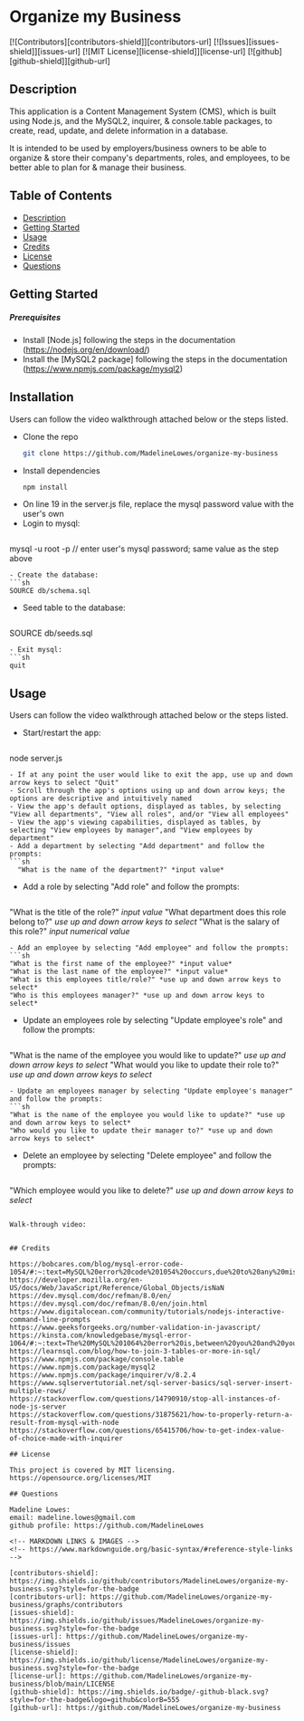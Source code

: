 # Organize my Business

[![Contributors][contributors-shield]][contributors-url]
[![Issues][issues-shield]][issues-url]
[![MIT License][license-shield]][license-url]
[![github][github-shield]][github-url]

## Description

This application is a Content Management System (CMS), which is built using Node.js, and the MySQL2, inquirer, & console.table packages, to create, read, update, and delete information in a database. 

It is intended to be used by employers/business owners to be able to organize & store their company's departments, roles, and employees, to be better able to plan for & manage their business.

## Table of Contents

- [Description](#description)
- [Getting Started](#getting_started)
- [Usage](#usage)
- [Credits](#credits)
- [License](#license)
- [Questions](#questions)

## Getting Started

##### Prerequisites

- Install [Node.js] following the steps in the documentation (https://nodejs.org/en/download/)
- Install the [MySQL2 package] following the steps in the documentation (https://www.npmjs.com/package/mysql2)

## Installation

Users can follow the video walkthrough attached below or the steps listed.
- Clone the repo
  ```sh
  git clone https://github.com/MadelineLowes/organize-my-business
  ```
- Install dependencies
  ```sh
  npm install
  ```
- On line 19 in the server.js file, replace the mysql password value with the user's own
- Login to mysql:
  ```sh
mysql -u root -p // enter user's mysql password; same value as the step above
  ```
- Create the database:
  ```sh
SOURCE db/schema.sql
  ```
- Seed table to the database:
  ```sh
SOURCE db/seeds.sql
  ```
- Exit mysql:
  ```sh
quit
  ```

## Usage

Users can follow the video walkthrough attached below or the steps listed.

- Start/restart the app:
  ```sh
node server.js
  ```
- If at any point the user would like to exit the app, use up and down arrow keys to select "Quit"
- Scroll through the app's options using up and down arrow keys; the options are descriptive and intuitively named
- View the app's default options, displayed as tables, by selecting "View all departments", "View all roles", and/or "View all employees"
- View the app's viewing capabilities, displayed as tables, by selecting "View employees by manager",and "View employees by department"
- Add a department by selecting "Add department" and follow the prompts:
  ```sh
    "What is the name of the department?" *input value* 
  ```
- Add a role by selecting "Add role" and follow the prompts:
  ```sh
"What is the title of the role?" *input value*
"What department does this role belong to?" *use up and down arrow keys to select*
"What is the salary of this role?" *input numerical value*
  ```
- Add an employee by selecting "Add employee" and follow the prompts:
  ```sh
"What is the first name of the employee?" *input value*
"What is the last name of the employee?" *input value*
"What is this employees title/role?" *use up and down arrow keys to select*
"Who is this employees manager?" *use up and down arrow keys to select*
  ```
- Update an employees role by selecting "Update employee's role" and follow the prompts:
  ```sh
"What is the name of the employee you would like to update?" *use up and down arrow keys to select*
"What would you like to update their role to?" *use up and down arrow keys to select*
  ```
- Update an employees manager by selecting "Update employee's manager" and follow the prompts:
  ```sh
"What is the name of the employee you would like to update?" *use up and down arrow keys to select*
"Who would you like to update their manager to?" *use up and down arrow keys to select*
  ```
- Delete an employee by selecting "Delete employee" and follow the prompts:
  ```sh
"Which employee would you like to delete?" *use up and down arrow keys to select*
  ```

Walk-through video:


## Credits

https://bobcares.com/blog/mysql-error-code-1054/#:~:text=MySQL%20error%20code%201054%20occurs,due%20to%20any%20missing%20column
https://developer.mozilla.org/en-US/docs/Web/JavaScript/Reference/Global_Objects/isNaN
https://dev.mysql.com/doc/refman/8.0/en/
https://dev.mysql.com/doc/refman/8.0/en/join.html
https://www.digitalocean.com/community/tutorials/nodejs-interactive-command-line-prompts
https://www.geeksforgeeks.org/number-validation-in-javascript/
https://kinsta.com/knowledgebase/mysql-error-1064/#:~:text=The%20MySQL%201064%20error%20is,between%20you%20and%20your%20database
https://learnsql.com/blog/how-to-join-3-tables-or-more-in-sql/
https://www.npmjs.com/package/console.table
https://www.npmjs.com/package/mysql2
https://www.npmjs.com/package/inquirer/v/8.2.4
https://www.sqlservertutorial.net/sql-server-basics/sql-server-insert-multiple-rows/
https://stackoverflow.com/questions/14790910/stop-all-instances-of-node-js-server
https://stackoverflow.com/questions/31875621/how-to-properly-return-a-result-from-mysql-with-node
https://stackoverflow.com/questions/65415706/how-to-get-index-value-of-choice-made-with-inquirer

## License

This project is covered by MIT licensing.
https://opensource.org/licenses/MIT

## Questions

Madeline Lowes:
email: madeline.lowes@gmail.com
github profile: https://github.com/MadelineLowes

<!-- MARKDOWN LINKS & IMAGES -->
<!-- https://www.markdownguide.org/basic-syntax/#reference-style-links -->

[contributors-shield]: https://img.shields.io/github/contributors/MadelineLowes/organize-my-business.svg?style=for-the-badge
[contributors-url]: https://github.com/MadelineLowes/organize-my-business/graphs/contributors
[issues-shield]: https://img.shields.io/github/issues/MadelineLowes/organize-my-business.svg?style=for-the-badge
[issues-url]: https://github.com/MadelineLowes/organize-my-business/issues
[license-shield]: https://img.shields.io/github/license/MadelineLowes/organize-my-business.svg?style=for-the-badge
[license-url]: https://github.com/MadelineLowes/organize-my-business/blob/main/LICENSE
[github-shield]: https://img.shields.io/badge/-github-black.svg?style=for-the-badge&logo=github&colorB=555
[github-url]: https://github.com/MadelineLowes/organize-my-business